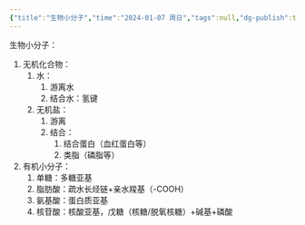 ```yaml
---
{"title":"生物小分子","time":"2024-01-07 周日","tags":null,"dg-publish":true,"dg-home":false,"permalink":"/200 学习/201 细胞生物学/第02章 细胞与分子基础/第2节 细胞的分子基础/生物小分子/生物小分子/","dgPassFrontmatter":true,"created":"2024-01-25T18:45:03.000+08:00","updated":"2024-01-25T18:45:03.000+08:00"}
---
```


生物小分子：
1. 无机化合物：
	1. 水：
		1. 游离水
		2. 结合水：氢键
	2. 无机盐：
		1. 游离
		2. 结合：
			1. 结合蛋白（血红蛋白等）
			2. 类脂（磷脂等）
2. 有机小分子：
	1. 单糖：多糖亚基
	2. 脂肪酸：疏水长烃链+亲水羧基（-COOH）
	3. 氨基酸：蛋白质亚基
	4. 核苷酸：核酸亚基，戊糖（核糖/脱氧核糖）+碱基+磷酸